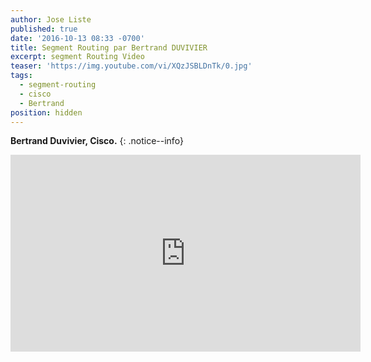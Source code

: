 ```yaml
---
author: Jose Liste
published: true
date: '2016-10-13 08:33 -0700'
title: Segment Routing par Bertrand DUVIVIER
excerpt: segment Routing Video
teaser: 'https://img.youtube.com/vi/XQzJSBLDnTk/0.jpg'
tags:
  - segment-routing
  - cisco
  - Bertrand
position: hidden
---
```


**Bertrand Duvivier, Cisco.**
{: .notice--info}

<iframe width="560" height="315" src="https://www.youtube.com/embed/XQzJSBLDnTk" frameborder="0" allowfullscreen></iframe>
